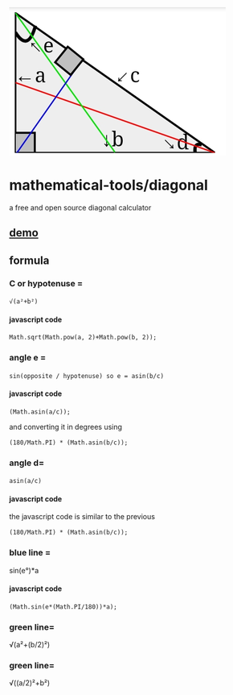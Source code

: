 ![Image of diagonal](Screenshot_2021-03-30-21-39-30-070.jpeg)
# mathematical-tools/diagonal 
a free and open source diagonal calculator 
## [demo](https://anubhavsingh0708.github.io/mathematical-tools/diagonal/)
## formula
### C or hypotenuse =
`√(a²+b²)`
#### javascript code 
```
Math.sqrt(Math.pow(a, 2)+Math.pow(b, 2));
```
### angle e =
 `sin(opposite / hypotenuse) so e = asin(b/c)` 
 #### javascript code
 ```
(Math.asin(a/c));
```
and converting it in degrees using 
```
(180/Math.PI) * (Math.asin(b/c)); 
```
### angle d=
`asin(a/c)`
#### javascript code 
the javascript code is similar to the previous 
```
(180/Math.PI) * (Math.asin(b/c)); 
```
### blue line =
sin(e°)*a 
#### javascript code 
```
(Math.sin(e*(Math.PI/180))*a); 
```
### green line=
√(a²+(b/2)²)

### green line=
√((a/2)²+b²)
